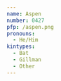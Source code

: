 ```yaml
---
name: Aspen
number: 0427
pfp: /aspen.png
pronouns:
  - He/Him
kintypes:
  - Bat
  - Gillman
  - Other
---
```

